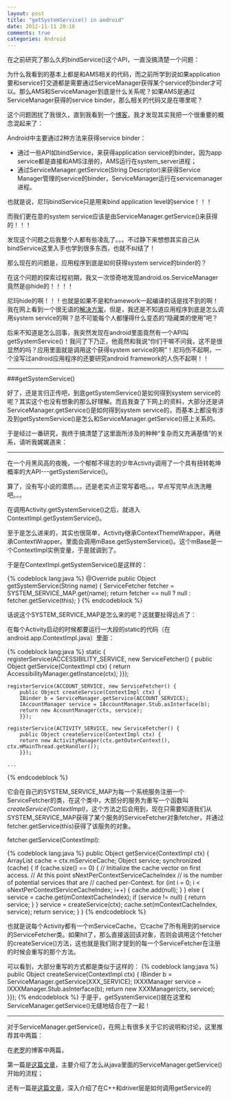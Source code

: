 ```yaml
---
layout: post
title: "getSystemService() in android"
date: 2012-11-11 20:18
comments: true
categories: Android
---
```


在之前研究了那么久的bindService()这个API，一直没搞清楚一个问题：

为什么我看到的基本上都是和AMS相关的代码，而之前所学到说如果application要和service打交道都是需要通过ServiceManager获得某个service的binder才可以。那么AMS和ServiceManager到底是什么关系呢？如果AMS是通过ServiceManager获得的service binder，那么相关的代码又是在哪里呢？

这个问题困扰了我很久，直到我看到一个[博客](http://blog.csdn.net/windskier/article/details/6625883 "杜文涛的专栏")，我才发现其实我把一个很重要的概念混起来了：

Android中主要通过2种方法来获得service binder：

* 通过一些API如bindService，来获得application service的binder。因为app service都是直接和AMS注册的，AMS运行在system\_server进程；
* 通过ServiceManager.getService(String Descriptor)来获得Service Manager管理的service的binder，ServiceManager运行在servicemanager进程。

也就是说，尼玛bindService只是用来bind application level的service！！！

而我们更在意的system service应该是由ServiceManager.getService()来获得的！！！

发现这个问题之后我整个人都有些凌乱了。。。不过静下来想想其实自己从bindService这里入手也学到很多东西，也就不纠结了！

那么现在的问题是，应用程序到底是如何获得system service的binder的？

在这个问题的探索过程初期，我又一次惊奇地发现android.os.ServiceManager竟然是@hide的！！！！

尼玛hide的啊！！！也就是如果不是和framework一起编译的话是找不到的啊！我在网上看到一个很无语的[解决方案](http://www.oschina.net/question/54100_32232?sort=time "隐藏类的使用")，但是，我还是不知道应用程序到底是怎么调用system service的啊？总不可能每个人都懂得什么变态的“隐藏类的使用”吧？

后来不知道是怎么回事，我突然发现在android里面竟然有一个API叫getSystemService()！我问了下乃正，他竟然和我说“你们干嘛不问我，这不是很显然的吗？应用里面就是调用这个获得system service的啊”！尼玛伤不起啊，一个没写过android应用程序的还要研究android framework的人伤不起啊！！

------

###getSystemService()

好了，还是言归正传吧，到底getSystemService()是如何得到system service的呢？其实这个也没有想象的那么好理解。而且我查了下网上的资料，大部分还是讲ServiceManager.getService()是如何得到system service的，而基本上都没有涉及到getSystemService()是怎么和ServiceManager.getService()搭上关系的。

于是经过一番研究，我终于搞清楚了这里面所涉及的种种“复杂而又充满基情”的关系，请听我娓娓道来：

------

在一个月黑风高的夜晚，一个郁郁不得志的少年Activity调用了一个具有扭转乾坤概率的大API---getSystemService()。

算了，没有写小说的潜质。。。还是老实点正常写着吧。。。早点写完早点洗洗睡吧。。。

在调用Activity.getSystemService()之后，就进入ContextImpl.getSystemService()。

至于是怎么进来的，其实也很简单，Activity继承ContextThemeWrapper，再继承ContextWrapper。里面会调用mBase.getSystemService()。这个mBase是一个ContextImpl实例变量，于是就调到了。

于是在ContextImpl.getSystemService()是这样的：

{% codeblock lang:java %}
@Override
public Object getSystemService(String name) {
    ServiceFetcher fetcher = SYSTEM_SERVICE_MAP.get(name);
    return fetcher == null ? null : fetcher.getService(this);
}
{% endcodeblock %}

话说这个SYSTEM_SERVICE_MAP是怎么来的呢？这就要扯得远点了：

在每个Activity启动的时候都要运行一大段的static的代码（在android.app.ContextImpl.java）里面：

{% codeblock lang:java %}
static {
    registerService(ACCESSIBILITY_SERVICE, new ServiceFetcher() {
	    public Object getService(ContextImpl ctx) {
	    return AccessibilityManager.getInstance(ctx);
	    }});

    registerService(ACCOUNT_SERVICE, new ServiceFetcher() {
	    public Object createService(ContextImpl ctx) {
	    IBinder b = ServiceManager.getService(ACCOUNT_SERVICE);
	    IAccountManager service = IAccountManager.Stub.asInterface(b);
	    return new AccountManager(ctx, service);
	    }});

    registerService(ACTIVITY_SERVICE, new ServiceFetcher() {
	    public Object createService(ContextImpl ctx) {
	    return new ActivityManager(ctx.getOuterContext(), ctx.mMainThread.getHandler());
	    }});

    ...

{% endcodeblock %}

它会在自己的SYSTEM\_SERVICE\_MAP为每一个系统服务注册一个ServiceFetcher的类，在这个类中，大部分的服务为重写一个函数叫*createService(ContextImpl)*，这个方法之后会用到，现在只需要知道我们从SYSTEM_SERVICE_MAP获得了某个服务的ServiceFetcher对象fetcher，并通过fetcher.getService(this)获得了该服务的对象。

fetcher.getService(ContextImpl):

{% codeblock lang:java %}
public Object getService(ContextImpl ctx) {
    ArrayList<Object> cache = ctx.mServiceCache;
    Object service;
    synchronized (cache) {
	if (cache.size() == 0) {
	    // Initialize the cache vector on first access.
	    // At this point sNextPerContextServiceCacheIndex
	    // is the number of potential services that are
	    // cached per-Context.
	    for (int i = 0; i < sNextPerContextServiceCacheIndex; i++) {
		cache.add(null);
	    }
	} else {
	    service = cache.get(mContextCacheIndex);
	    if (service != null) {
		return service;
	    }
	}
	service = createService(ctx);
	cache.set(mContextCacheIndex, service);
	return service;
    }
}
{% endcodeblock %}

也就是说每个Activity都有一个mServiceCache，它cache了所有用到的service的ServiceFetcher类。如果hit了，那么直接返回该对象，否则会调用这个fetcher的createService()方法，这也就是我们刚才提到的每一个ServiceFetcher在注册的时候会重写的那个方法。

可以看到，大部分重写的方式都是类似于这样的：
{% codeblock lang:java %}
public Object createService(ContextImpl ctx) {
    IBinder b = ServiceManager.getService(XXX_SERVICE);
    IXXXManager service = IXXXManager.Stub.asInterface(b);
    return new XXXManager(ctx, service);
}});
{% endcodeblock %}
于是乎，getSystemService()就在这里和ServiceManager.getService()无缝地结合在了一起！

------

对于ServiceManager.getService()，在网上有很多关于它的说明和讨论，这里推荐其中两篇：

在[老罗](http://blog.csdn.net/Luoshengyang "老罗的android之旅")的博客中两篇，

第一篇是[这篇文章](http://blog.csdn.net/luoshengyang/article/details/6642463 "java API")，主要介绍了怎么从java里面的ServiceManager.getService()开始的流程；

还有一篇是[这篇文章](http://blog.csdn.net/luoshengyang/article/details/6633311 "getService")，深入介绍了在C++和driver层是如何调用getService的
